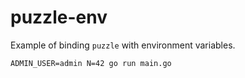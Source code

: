 # puzzle-env

Example of binding `puzzle` with environment variables.

```shell
ADMIN_USER=admin N=42 go run main.go
```

